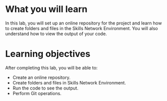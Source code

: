 # What you will learn

In this lab, you will set up an online repository for the project and learn how to create folders and files in the Skills Network Environment. You will also understand how to view the output of your code.

# Learning objectives

After completing this lab, you will be able to:

- Create an online repository.
- Create folders and files in Skills Network Environment.
- Run the code to see the output.
- Perform Git operations.
